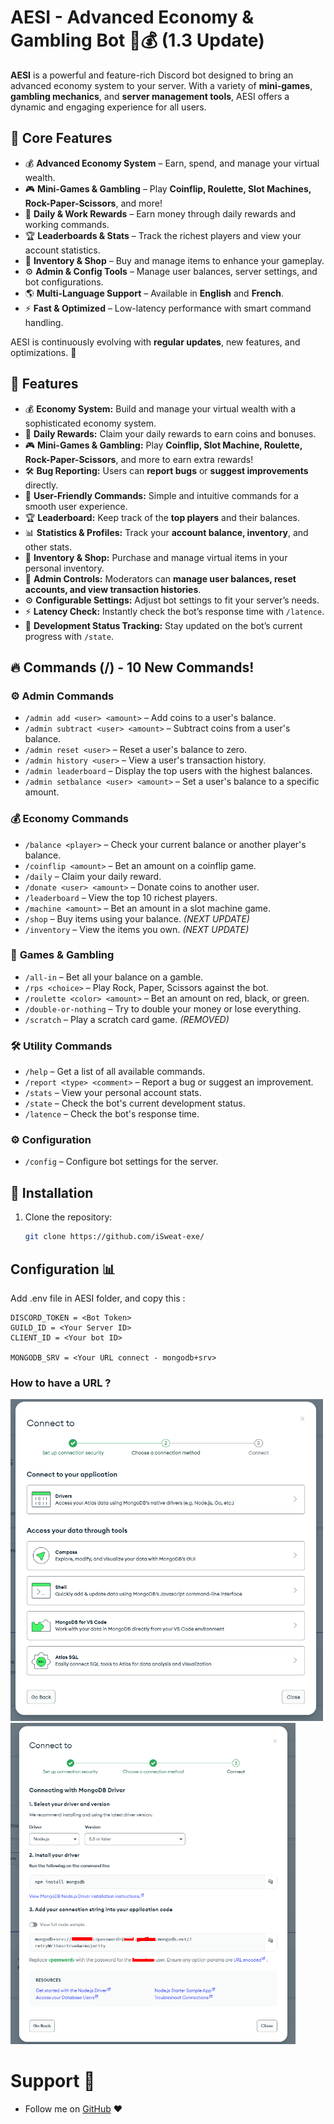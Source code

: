 # AESI - Advanced Economy & Gambling Bot 🎰💰 (1.3 Update)

**AESI** is a powerful and feature-rich Discord bot designed to bring an advanced economy system to your server. With a variety of **mini-games**, **gambling mechanics**, and **server management tools**, AESI offers a dynamic and engaging experience for all users.  

## 🔹 Core Features  

- 💰 **Advanced Economy System** – Earn, spend, and manage your virtual wealth.  
- 🎮 **Mini-Games & Gambling** – Play **Coinflip, Roulette, Slot Machines, Rock-Paper-Scissors**, and more!  
- 🎁 **Daily & Work Rewards** – Earn money through daily rewards and working commands.  
- 🏆 **Leaderboards & Stats** – Track the richest players and view your account statistics.  
- 🛒 **Inventory & Shop** – Buy and manage items to enhance your gameplay.  
- ⚙️ **Admin & Config Tools** – Manage user balances, server settings, and bot configurations.  
- 🌎 **Multi-Language Support** – Available in **English** and **French**.  
- ⚡ **Fast & Optimized** – Low-latency performance with smart command handling.  

AESI is continuously evolving with **regular updates**, new features, and optimizations. 🚀  


## 🎉 Features  

- 💰 **Economy System:** Build and manage your virtual wealth with a sophisticated economy system.  
- 🎁 **Daily Rewards:** Claim your daily rewards to earn coins and bonuses.  
- 🎮 **Mini-Games & Gambling:** Play **Coinflip, Slot Machine, Roulette, Rock-Paper-Scissors**, and more to earn extra rewards!  
- 🛠 **Bug Reporting:** Users can **report bugs** or **suggest improvements** directly.  
- 🎯 **User-Friendly Commands:** Simple and intuitive commands for a smooth user experience.  
- 🏆 **Leaderboard:** Keep track of the **top players** and their balances.  
- 📊 **Statistics & Profiles:** Track your **account balance, inventory**, and other stats.  
- 🛒 **Inventory & Shop:** Purchase and manage virtual items in your personal inventory.  
- 🔧 **Admin Controls:** Moderators can **manage user balances, reset accounts, and view transaction histories**.  
- ⚙️ **Configurable Settings:** Adjust bot settings to fit your server’s needs.  
- ⚡ **Latency Check:** Instantly check the bot’s response time with `/latence`.  
- 🚀 **Development Status Tracking:** Stay updated on the bot’s current progress with `/state`.  


## 🔥 Commands (/) - 10 New Commands!  

### ⚙️ **Admin Commands**
- `/admin add <user> <amount>` – Add coins to a user's balance.  
- `/admin subtract <user> <amount>` – Subtract coins from a user's balance.  
- `/admin reset <user>` – Reset a user's balance to zero.  
- `/admin history <user>` – View a user's transaction history.  
- `/admin leaderboard` – Display the top users with the highest balances.  
- `/admin setbalance <user> <amount>` – Set a user's balance to a specific amount.  

### 💰 **Economy Commands**
- `/balance <player>` – Check your current balance or another player's balance.  
- `/coinflip <amount>` – Bet an amount on a coinflip game.  
- `/daily` – Claim your daily reward.  
- `/donate <user> <amount>` – Donate coins to another user.  
- `/leaderboard` – View the top 10 richest players.  
- `/machine <amount>` – Bet an amount in a slot machine game.  
- `/shop` – Buy items using your balance. *(NEXT UPDATE)*  
- `/inventory` – View the items you own. *(NEXT UPDATE)*  

### 🎰 **Games & Gambling**
- `/all-in` – Bet all your balance on a gamble.  
- `/rps <choice>` – Play Rock, Paper, Scissors against the bot.  
- `/roulette <color> <amount>` – Bet an amount on red, black, or green.  
- `/double-or-nothing` – Try to double your money or lose everything.  
- `/scratch` – Play a scratch card game. *(REMOVED)*  

### 🛠 **Utility Commands**
- `/help` – Get a list of all available commands.  
- `/report <type> <comment>` – Report a bug or suggest an improvement.  
- `/stats` – View your personal account stats.  
- `/state` – Check the bot's current development status.  
- `/latence` – Check the bot's response time.  

### ⚙️ **Configuration**
- `/config` – Configure bot settings for the server.  


## 🎉 Installation  

1. Clone the repository:

   ```bash
   git clone https://github.com/iSweat-exe/
   ```

## Configuration 📊

Add .env file in AESI folder, and copy this :
```env
DISCORD_TOKEN = <Bot Token>
GUILD_ID = <Your Server ID>
CLIENT_ID = <Your bot ID>

MONGODB_SRV = <Your URL connect - mongodb+srv> 
```

### How to have a URL ?

<img src="https://github.com/iSweat-exe/AESI/raw/master/Tutorials-Images/step-1.png" alt="Step 1 Image" width="500"/><br />
<img src="https://github.com/iSweat-exe/AESI/raw/master/Tutorials-Images/step-2.png" alt="Step 2 Image" width="456"/>

# Support 🤝

- Follow me on [GitHub](https://github.com/isweat-exe) ❤️
